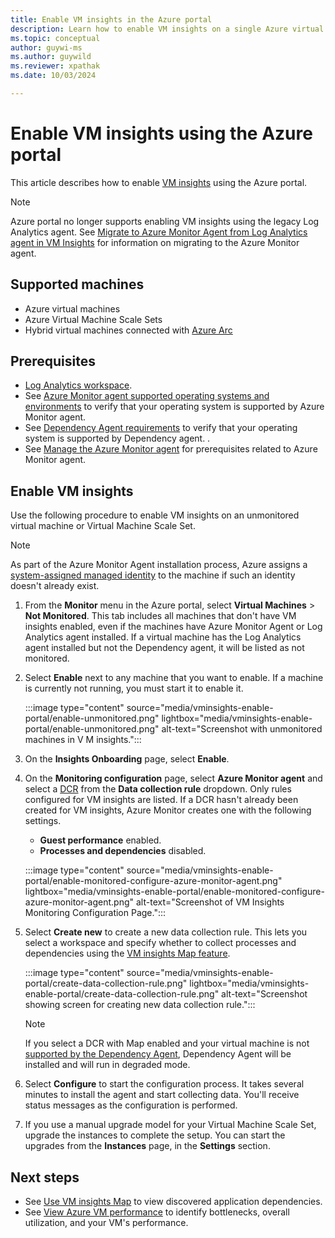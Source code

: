 ```yaml
---
title: Enable VM insights in the Azure portal
description: Learn how to enable VM insights on a single Azure virtual machine or Virtual Machine Scale Set using the Azure portal.
ms.topic: conceptual
author: guywi-ms
ms.author: guywild
ms.reviewer: xpathak
ms.date: 10/03/2024

---
```


# Enable VM insights using the Azure portal
This article describes how to enable [VM insights](./vminsights-overview.md) using the Azure portal.

> [!NOTE]
> Azure portal no longer supports enabling VM insights using the legacy Log Analytics agent. See [Migrate to Azure Monitor Agent from Log Analytics agent in VM Insights](./vminsights-migrate-agent.md) for information on migrating to the Azure Monitor agent.

## Supported machines

- Azure virtual machines
- Azure Virtual Machine Scale Sets
- Hybrid virtual machines connected with [Azure Arc](/azure/azure-arc/overview)


## Prerequisites

- [Log Analytics workspace](../logs/quick-create-workspace.md).
- See [Azure Monitor agent supported operating systems and environments](../agents/azure-monitor-agent-supported-operating-systems.md) to verify that your operating system is supported by Azure Monitor agent. 
- See [Dependency Agent requirements](./vminsights-dependency-agent-maintenance.md) to verify that your operating system is supported by Dependency agent. .
- See [Manage the Azure Monitor agent](../agents/azure-monitor-agent-manage.md#prerequisites) for prerequisites related to Azure Monitor agent.

## Enable VM insights
Use the following procedure to enable VM insights on an unmonitored virtual machine or Virtual Machine Scale Set.

> [!NOTE]
> As part of the Azure Monitor Agent installation process, Azure assigns a [system-assigned managed identity](/azure/app-service/overview-managed-identity?tabs=portal%2chttp#add-a-system-assigned-identity) to the machine if such an identity doesn't already exist.

1. From the **Monitor** menu in the Azure portal, select **Virtual Machines** > **Not Monitored**. This tab includes all machines that don't have VM insights enabled, even if the machines have Azure Monitor Agent or Log Analytics agent installed. If a virtual machine has the Log Analytics agent installed but not the Dependency agent, it will be listed as not monitored. 
 
1. Select **Enable** next to any machine that you want to enable. If a machine is currently not running, you must start it to enable it.

    :::image type="content" source="media/vminsights-enable-portal/enable-unmonitored.png" lightbox="media/vminsights-enable-portal/enable-unmonitored.png" alt-text="Screenshot with unmonitored machines in V M insights.":::

1. On the **Insights Onboarding** page, select **Enable**. 
 
2. On the **Monitoring configuration** page, select **Azure Monitor agent** and select a [DCR](vminsights-enable-overview.md#vm-insights-dcr) from the **Data collection rule** dropdown. Only rules configured for VM insights are listed. If a DCR hasn't already been created for VM insights, Azure Monitor creates one with the following settings.

    - **Guest performance** enabled.
    - **Processes and dependencies** disabled.
 
    :::image type="content" source="media/vminsights-enable-portal/enable-monitored-configure-azure-monitor-agent.png" lightbox="media/vminsights-enable-portal/enable-monitored-configure-azure-monitor-agent.png" alt-text="Screenshot of VM Insights Monitoring Configuration Page.":::
 
2.  Select **Create new** to create a new data collection rule. This lets you select a workspace and specify whether to collect processes and dependencies using the [VM insights Map feature](vminsights-maps.md).

    :::image type="content" source="media/vminsights-enable-portal/create-data-collection-rule.png" lightbox="media/vminsights-enable-portal/create-data-collection-rule.png" alt-text="Screenshot showing screen for creating new data collection rule.":::

    > [!NOTE]
    > If you select a DCR with Map enabled and your virtual machine is not [supported by the Dependency Agent](../vm/vminsights-dependency-agent-maintenance.md), Dependency Agent will be installed and  will run in degraded mode.

3. Select **Configure** to start the configuration process. It takes several minutes to install the agent and start collecting data. You'll receive status messages as the configuration is performed.
 
4. If you use a manual upgrade model for your Virtual Machine Scale Set, upgrade the instances to complete the setup. You can start the upgrades from the **Instances** page, in the **Settings** section.



## Next steps

* See [Use VM insights Map](vminsights-maps.md) to view discovered application dependencies. 
* See [View Azure VM performance](vminsights-performance.md) to identify bottlenecks, overall utilization, and your VM's performance.

